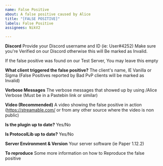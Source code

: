 ```yaml
---
name: False Positive
about: A false positive caused by Alice
title: "[FALSE POSITIVE]"
labels: False Positive
assignees: NikV2

---
```


**Discord**
Provide your Discord username and ID (ie: User#4252)
Make sure you're Verified on our Discord otherwise this will
Be marked as Invalid.

If the false positive was found on our Test Server, You may leave this empty

**What client triggered the false positive?**
The client's name, IE Vanilla or Sigma (False Positives reported by Bad PvP clients will be marked as Invalid)

**Verbose Messages**
The verbose messages that showed up by using /Alice Verbose (Must be in a Pastebin link or similar)

**Video (Recommended)**
A video showing the false positive in action (https://streamable.com/ or from any other source where the video is non public)

**Is the plugin up to date?**
Yes/No

**Is ProtocolLib up to date?**
Yes/No

**Server Environment & Version**
Your server software (ie Paper 1.12.2)

**To reproduce**
Some more information on how to Reproduce the false positive
